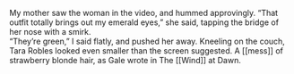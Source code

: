 My mother saw the woman in the video, and hummed approvingly. “That outfit totally brings out my emerald eyes,” she said, tapping the bridge of her nose with a smirk.  
“They’re green,” I said flatly, and pushed her away. Kneeling on the couch, Tara Robles looked even smaller than the screen suggested. A [[mess]] of strawberry blonde hair, as Gale wrote in The [[Wind]] at Dawn.